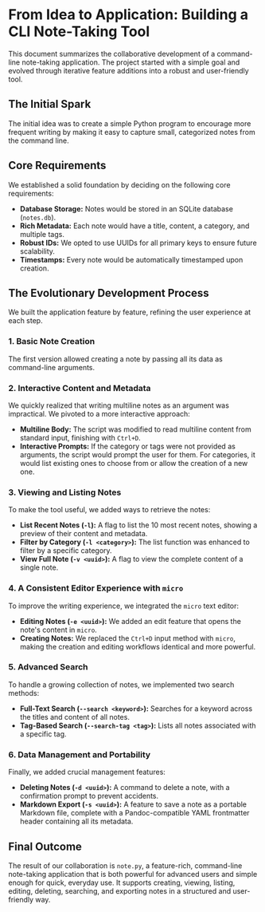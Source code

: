# From Idea to Application: Building a CLI Note-Taking Tool

This document summarizes the collaborative development of a command-line note-taking application. The project started with a simple goal and evolved through iterative feature additions into a robust and user-friendly tool.

## The Initial Spark

The initial idea was to create a simple Python program to encourage more frequent writing by making it easy to capture small, categorized notes from the command line.

## Core Requirements

We established a solid foundation by deciding on the following core requirements:
-   **Database Storage:** Notes would be stored in an SQLite database (`notes.db`).
-   **Rich Metadata:** Each note would have a title, content, a category, and multiple tags.
-   **Robust IDs:** We opted to use UUIDs for all primary keys to ensure future scalability.
-   **Timestamps:** Every note would be automatically timestamped upon creation.

## The Evolutionary Development Process

We built the application feature by feature, refining the user experience at each step.

### 1. Basic Note Creation
The first version allowed creating a note by passing all its data as command-line arguments.

### 2. Interactive Content and Metadata
We quickly realized that writing multiline notes as an argument was impractical. We pivoted to a more interactive approach:
-   **Multiline Body:** The script was modified to read multiline content from standard input, finishing with `Ctrl+D`.
-   **Interactive Prompts:** If the category or tags were not provided as arguments, the script would prompt the user for them. For categories, it would list existing ones to choose from or allow the creation of a new one.

### 3. Viewing and Listing Notes
To make the tool useful, we added ways to retrieve the notes:
-   **List Recent Notes (`-l`):** A flag to list the 10 most recent notes, showing a preview of their content and metadata.
-   **Filter by Category (`-l <category>`):** The list function was enhanced to filter by a specific category.
-   **View Full Note (`-v <uuid>`):** A flag to view the complete content of a single note.

### 4. A Consistent Editor Experience with `micro`
To improve the writing experience, we integrated the `micro` text editor:
-   **Editing Notes (`-e <uuid>`):** We added an edit feature that opens the note's content in `micro`.
-   **Creating Notes:** We replaced the `Ctrl+D` input method with `micro`, making the creation and editing workflows identical and more powerful.

### 5. Advanced Search
To handle a growing collection of notes, we implemented two search methods:
-   **Full-Text Search (`--search <keyword>`):** Searches for a keyword across the titles and content of all notes.
-   **Tag-Based Search (`--search-tag <tag>`):** Lists all notes associated with a specific tag.

### 6. Data Management and Portability
Finally, we added crucial management features:
-   **Deleting Notes (`-d <uuid>`):** A command to delete a note, with a confirmation prompt to prevent accidents.
-   **Markdown Export (`-s <uuid>`):** A feature to save a note as a portable Markdown file, complete with a Pandoc-compatible YAML frontmatter header containing all its metadata.

## Final Outcome

The result of our collaboration is `note.py`, a feature-rich, command-line note-taking application that is both powerful for advanced users and simple enough for quick, everyday use. It supports creating, viewing, listing, editing, deleting, searching, and exporting notes in a structured and user-friendly way.
